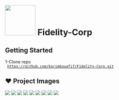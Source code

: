 # <img src="https://user-images.githubusercontent.com/48072325/100456365-877e7d80-30c0-11eb-8582-843a40ec9f0c.png" weight="50" height="100" > Fidelity-Corp
##  Getting Started

 1-Clone repo
 <br>
<code> https://github.com/karimbouafif/Fidelity-Corp.git </code >



## :heart: Project Images

<img src="https://user-images.githubusercontent.com/48072325/100456514-cad8ec00-30c0-11eb-98dc-9c57a5321d00.PNG" >
<img src="https://user-images.githubusercontent.com/48072325/100457111-bd703180-30c1-11eb-86cd-4ef7e73fd6c8.PNG">
<img src="https://user-images.githubusercontent.com/48072325/100457240-f90afb80-30c1-11eb-973f-ca521f6d7135.PNG">
<img src="https://user-images.githubusercontent.com/48072325/100457244-fad4bf00-30c1-11eb-9f12-d36416f9b1a5.PNG">
<img src="https://user-images.githubusercontent.com/48072325/100457247-fc9e8280-30c1-11eb-9fb8-c8bcdfdf6f67.PNG">
<img src="https://user-images.githubusercontent.com/48072325/100457248-fdcfaf80-30c1-11eb-9369-9c17ab6a3035.PNG">
<img src="https://user-images.githubusercontent.com/48072325/100457250-fe684600-30c1-11eb-9d25-d44904763242.PNG">
<img src="https://user-images.githubusercontent.com/48072325/100457253-ff997300-30c1-11eb-980e-58ee89c7ecc4.PNG">
<img src="https://user-images.githubusercontent.com/48072325/100457256-00320980-30c2-11eb-9db9-27f1c6edda3f.PNG">




